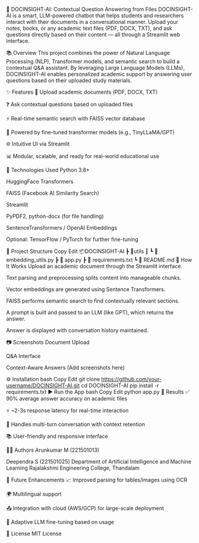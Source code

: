 🤖 DOCINSIGHT-AI: Contextual Question Answering from Files
DOCINSIGHT-AI is a smart, LLM-powered chatbot that helps students and researchers interact with their documents in a conversational manner. Upload your notes, books, or any academic text files (PDF, DOCX, TXT), and ask questions directly based on their content — all through a Streamlit web interface.

📚 Overview
This project combines the power of Natural Language Processing (NLP), Transformer models, and semantic search to build a contextual Q&A assistant. By leveraging Large Language Models (LLMs), DOCINSIGHT-AI enables personalized academic support by answering user questions based on their uploaded study materials.

✨ Features
📄 Upload academic documents (PDF, DOCX, TXT)

❓ Ask contextual questions based on uploaded files

⚡ Real-time semantic search with FAISS vector database

🧠 Powered by fine-tuned transformer models (e.g., TinyLLaMA/GPT)

🌐 Intuitive UI via Streamlit

📊 Modular, scalable, and ready for real-world educational use

🧰 Technologies Used
Python 3.8+

HuggingFace Transformers

FAISS (Facebook AI Similarity Search)

Streamlit

PyPDF2, python-docx (for file handling)

SentenceTransformers / OpenAI Embeddings

Optional: TensorFlow / PyTorch for further fine-tuning

📁 Project Structure
Copy
Edit
📦DOCINSIGHT-AI
 ┣ 📂utils
 ┃ ┗ 📄 embedding_utils.py
 ┣ 📄 app.py
 ┣ 📄 requirements.txt
 ┗ 📄 README.md
🚀 How It Works
Upload an academic document through the Streamlit interface.

Text parsing and preprocessing splits content into manageable chunks.

Vector embeddings are generated using Sentence Transformers.

FAISS performs semantic search to find contextually relevant sections.

A prompt is built and passed to an LLM (like GPT), which returns the answer.

Answer is displayed with conversation history maintained.

📷 Screenshots
Document Upload

Q&A Interface

Context-Aware Answers
(Add screenshots here)

⚙️ Installation
bash
Copy
Edit
git clone https://github.com/your-username/DOCINSIGHT-AI.git
cd DOCINSIGHT-AI
pip install -r requirements.txt
▶️ Run the App
bash
Copy
Edit
python app.py
🧪 Results
✅ 90% average answer accuracy on academic files

⚡ ~2-3s response latency for real-time interaction

🧾 Handles multi-turn conversation with context retention

📚 User-friendly and responsive interface

🧑‍💻 Authors
Arunkumar M (221501013)

Deependra S (221501025)
Department of Artificial Intelligence and Machine Learning
Rajalakshmi Engineering College, Thandalam

📌 Future Enhancements
📈 Improved parsing for tables/images using OCR

🌍 Multilingual support

📤 Integration with cloud (AWS/GCP) for large-scale deployment

🧠 Adaptive LLM fine-tuning based on usage

📜 License
MIT License

